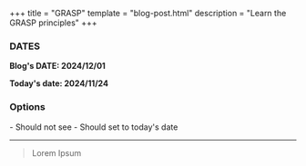 +++
title = "GRASP"
template = "blog-post.html"
description = "Learn the GRASP principles"
+++


<h3>DATES</h3>

**Blog's DATE: 2024/12/01**

**Today's date:  2024/11/24**

<h3>Options</h3>
- Should not see
- Should set to today's date

---

> Lorem Ipsum